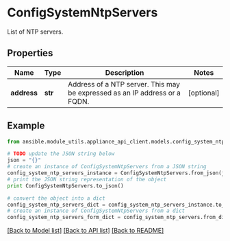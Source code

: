 # ConfigSystemNtpServers

List of NTP servers.

## Properties
Name | Type | Description | Notes
------------ | ------------- | ------------- | -------------
**address** | **str** | Address of a NTP server. This may be expressed as an IP address or a FQDN. | [optional] 

## Example

```python
from ansible.module_utils.appliance_api_client.models.config_system_ntp_servers import ConfigSystemNtpServers

# TODO update the JSON string below
json = "{}"
# create an instance of ConfigSystemNtpServers from a JSON string
config_system_ntp_servers_instance = ConfigSystemNtpServers.from_json(json)
# print the JSON string representation of the object
print ConfigSystemNtpServers.to_json()

# convert the object into a dict
config_system_ntp_servers_dict = config_system_ntp_servers_instance.to_dict()
# create an instance of ConfigSystemNtpServers from a dict
config_system_ntp_servers_form_dict = config_system_ntp_servers.from_dict(config_system_ntp_servers_dict)
```
[[Back to Model list]](../README.md#documentation-for-models) [[Back to API list]](../README.md#documentation-for-api-endpoints) [[Back to README]](../README.md)


